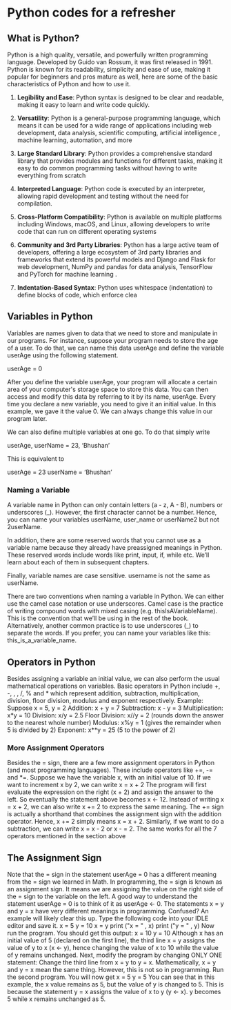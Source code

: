 # Python codes for a refresher

## What is Python?
Python is a high quality, versatile, and powerfully written programming language. Developed by Guido van Rossum, it was first released in 1991. Python is known for its readability, simplicity and ease of use, making it popular for beginners and pros mature as well, here are some of the basic characteristics of Python and how to use it.

1. **Legibility and Ease**: Python syntax is designed to be clear and readable, making it easy to learn and write code quickly.

2. **Versatility**: Python is a general-purpose programming language, which means it can be used for a wide range of applications including web development, data analysis, scientific computing, artificial intelligence , machine learning, automation, and more

3. **Large Standard Library**: Python provides a comprehensive standard library that provides modules and functions for different tasks, making it easy to do common programming tasks without having to write everything from scratch

4. **Interpreted Language**: Python code is executed by an interpreter, allowing rapid development and testing without the need for compilation.

5. **Cross-Platform Compatibility**: Python is available on multiple platforms including Windows, macOS, and Linux, allowing developers to write code that can run on different operating systems

6. **Community and 3rd Party Libraries**: Python has a large active team of developers, offering a large ecosystem of 3rd party libraries and frameworks that extend its powerful models and Django and Flask for web development, NumPy and pandas for data analysis, TensorFlow and PyTorch for machine learning .

7. **Indentation-Based Syntax**: Python uses whitespace (indentation) to define blocks of code, which enforce clea


## Variables in Python
Variables are names given to data that we need to store and manipulate
in our programs. For instance, suppose your program needs to store the
age of a user. To do that, we can name this data userAge and define the
variable userAge using the following statement.

userAge = 0

After you define the variable userAge, your program will allocate a
certain area of your computer's storage space to store this data. You can
then access and modify this data by referring to it by its name, userAge.
Every time you declare a new variable, you need to give it an initial value.
In this example, we gave it the value 0. We can always change this value
in our program later.

We can also define multiple variables at one go. To do that simply write

userAge, userName = 23,
‘Bhushan’

This is equivalent to

userAge = 23
userName = ‘Bhushan’

### Naming a Variable
A variable name in Python can only contain letters (a - z, A - B), numbers
or underscores (_). However, the first character cannot be a number.
Hence, you can name your variables userName, user_name or
userName2 but not 2userName.

In addition, there are some reserved words that you cannot use as a
variable name because they already have preassigned meanings in
Python. These reserved words include words like print, input, if,
while etc. We’ll learn about each of them in subsequent chapters.

Finally, variable names are case sensitive. username is not the same as
userName.

There are two conventions when naming a variable in Python. We can
either use the camel case notation or use underscores. Camel case is
the practice of writing compound words with mixed casing (e.g.
thisIsAVariableName). This is the convention that we’ll be using in
the rest of the book. Alternatively, another common practice is to use
underscores (_) to separate the words. If you prefer, you can name your
variables like this: this_is_a_variable_name.


## Operators in Python
Besides assigning a variable an initial value, we can also perform the
usual mathematical operations on variables. Basic operators in Python
include +, -, , , /, % and * which represent addition, subtraction,
multiplication, division, floor division, modulus and exponent respectively.
Example:
Suppose x = 5, y = 2
Addition: x + y = 7
Subtraction: x - y = 3
Multiplication: x*y = 10
Division: x/y = 2.5
Floor Division: x//y = 2 (rounds down the answer to the nearest whole
number)
Modulus: x%y = 1 (gives the remainder when 5 is divided by 2)
Exponent: x**y = 25 (5 to the power of 2)

### More Assignment Operators
Besides the = sign, there are a few more assignment operators in Python
(and most programming languages). These include operators like +=, -=
and *=.
Suppose we have the variable x, with an initial value of 10. If we want to
increment x by 2, we can write
x = x + 2
The program will first evaluate the expression on the right (x + 2) and
assign the answer to the left. So eventually the statement above
becomes x <- 12.
Instead of writing x = x + 2, we can also write x += 2 to express the
same meaning. The += sign is actually a shorthand that combines the
assignment sign with the addition operator. Hence, x += 2 simply
means x = x + 2.
Similarly, if we want to do a subtraction, we can write x = x - 2 or x -
= 2. The same works for all the 7 operators mentioned in the section
above

## The Assignment Sign
Note that the = sign in the statement userAge = 0 has a different
meaning from the = sign we learned in Math. In programming, the = sign
is known as an assignment sign. It means we are assigning the value on
the right side of the = sign to the variable on the left. A good way to
understand the statement userAge = 0 is to think of it as userAge <-
0.
The statements x = y and y = x have very different meanings in
programming.
Confused? An example will likely clear this up.
Type the following code into your IDLE editor and save it.
x = 5
y = 10
x = y
print ("x = "
, x)
print ("y = "
, y)
Now run the program. You should get this output:
x = 10
y = 10
Although x has an initial value of 5 (declared on the first line), the third
line x = y assigns the value of y to x (x <- y), hence changing the
value of x to 10 while the value of y remains unchanged.
Next, modify the program by changing ONLY ONE statement: Change
the third line from x = y to y = x. Mathematically, x = y and y = x mean
the same thing. However, this is not so in programming.
Run the second program. You will now get
x = 5
y = 5
You can see that in this example, the x value remains as 5, but the value
of y is changed to 5. This is because the statement y = x assigns the
value of x to y (y <- x). y becomes 5 while x remains unchanged as 5.


